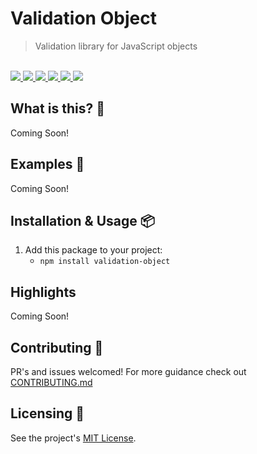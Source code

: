 # Validation Object

<blockquote>Validation library for JavaScript objects</blockquote>

<br />

<a href="https://www.npmjs.com/package/validation-object">
  <img src="https://img.shields.io/npm/v/validation-object.svg">
</a>
<a href="https://github.com/tatethurston/validation-object/blob/main/LICENSE">
  <img src="https://img.shields.io/npm/l/validation-object.svg">
</a>
<a href="https://bundlephobia.com/result?p=validation-object">
  <img src="https://img.shields.io/bundlephobia/minzip/validation-object">
</a>
<a href="https://www.npmjs.com/package/validation-object">
  <img src="https://img.shields.io/npm/dy/validation-object.svg">
</a>
<a href="https://github.com/tatethurston/validation-object/actions/workflows/ci.yml">
  <img src="https://github.com/tatethurston/validation-object/actions/workflows/ci.yml/badge.svg">
</a>
<a href="https://codecov.io/gh/tatethurston/validation-object">
  <img src="https://img.shields.io/codecov/c/github/tatethurston/validation-object/main.svg?style=flat-square">
</a>

## What is this? 🧐

Coming Soon!

## Examples 🚀

Coming Soon!

## Installation & Usage 📦

1. Add this package to your project:
   - `npm install validation-object`

## Highlights

Coming Soon!

## Contributing 👫

PR's and issues welcomed! For more guidance check out [CONTRIBUTING.md](https://github.com/tatethurston/validation-object/blob/main/CONTRIBUTING.md)

## Licensing 📃

See the project's [MIT License](https://github.com/tatethurston/validation-object/blob/main/LICENSE).
